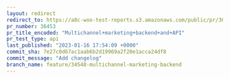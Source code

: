 ```yaml
---
layout: redirect
redirect_to: https://a8c-woo-test-reports.s3.amazonaws.com/public/pr/36453/api/index.html
pr_number: 36453
pr_title_encoded: "Multichannel+marketing+backend+and+API"
pr_test_type: api
last_published: "2023-01-16 17:54:09 +0000"
commit_sha: 7e27c0d67ac1aab6b2d19969a2f20e1acca24df8
commit_message: "Add changelog"
branch_name: feature/34548-multichannel-marketing-backend
---
```

